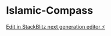 # Islamic-Compass

[Edit in StackBlitz next generation editor ⚡️](https://stackblitz.com/~/github.com/Legendxpower/Islamic-Compass)
